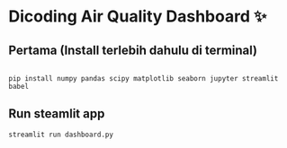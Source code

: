 # Dicoding Air Quality Dashboard ✨

## Pertama (Install terlebih dahulu di terminal)
```

pip install numpy pandas scipy matplotlib seaborn jupyter streamlit babel
```

## Run steamlit app
```
streamlit run dashboard.py
```